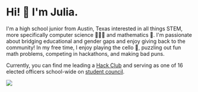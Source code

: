 # Hi! 👋 I'm Julia.
I'm a high school junior from Austin, Texas interested in all things STEM, more specifically computer science 👩🏻‍💻 and mathematics 📐. I'm passionate about bridging educational and gender gaps and enjoy giving back to the community! In my free time, I enjoy playing the cello 🎻, puzzling out fun math problems, competing in hackathons, and making bad puns.

Currently, you can find me leading a [Hack Club](https://hackclub.com) and serving as one of 16 elected officers school-wide on [student council](http://lasastuco.org/).

![](https://komarev.com/ghpvc/?username=julialding&style=flat&color=99E5B5)
<!--
## Skills
* Java
* C++
* Python
* HTML/CSS/JS/PHP


Here are some ideas to get you started:

- 🔭 I’m currently working on ...
- 🌱 I’m currently learning ...
- 👯 I’m looking to collaborate on ...
- 🤔 I’m looking for help with ...
- 💬 Ask me about ...
- 📫 How to reach me: ...
- 😄 Pronouns: ...
- ⚡ Fun fact: ...
-->
